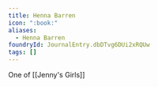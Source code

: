 ```yaml
---
title: Henna Barren
icon: ":book:"
aliases:
  - Henna Barren
foundryId: JournalEntry.dbDTvg6DUi2xRQUw
tags: []
---
```

One of [[Jenny's Girls]]